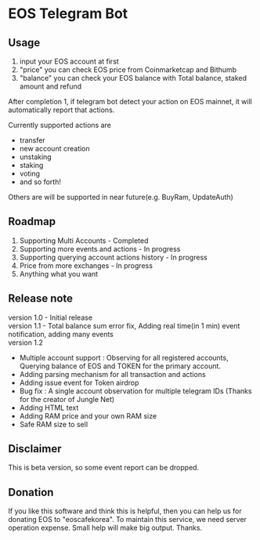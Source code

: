 # EOS Telegram Bot

## Usage
1. input your EOS account at first
2. "price" you can check EOS price from Coinmarketcap and Bithumb
3. "balance" you can check your EOS balance with Total balance, staked amount and refund

After completion 1, if telegram bot detect your action on EOS mainnet, it will automatically report that actions.

Currently supported actions are
- transfer
- new account creation
- unstaking
- staking
- voting
- and so forth!

Others are will be supported in near future(e.g. BuyRam, UpdateAuth)

## Roadmap
1. Supporting Multi Accounts - Completed
2. Supporting more events and actions - In progress
3. Supporting querying account actions history - In progress
4. Price from more exchanges - In progress
5. Anything what you want

## Release note
version 1.0 - Initial release <BR>
version 1.1 - Total balance sum error fix, Adding real time(in 1 min) event notification, adding many events<BR>
version 1.2
- Multiple account support : Observing for all registered accounts, Querying balance of EOS and TOKEN for the primary account.
- Adding parsing mechanism for all transaction and actions
- Adding issue event for Token airdrop
- Bug fix : A single account observation for multiple telegram IDs (Thanks for the creator of Jungle Net)
- Adding HTML text 
- Adding RAM price and your own RAM size
- Safe RAM size to sell

## Disclaimer
This is beta version, so some event report can be dropped.

## Donation
If you like this software and think this is helpful, then you can help us for donating EOS to "eoscafekorea".
To maintain this service, we need server operation expense. Small help will make big output. Thanks.


